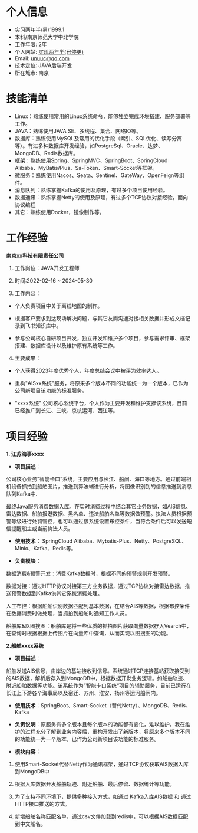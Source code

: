 
# 个人信息
* 实习两年半/男/1999.1
* 本科/南京师范大学中北学院
* 工作年限: 2年
* 个人网站: [实现两年半(已停更)](https://www.unuuc.cn)
* Email: unuuc@qq.com
* 技术定位: JAVA后端开发
* 所在城市: 南京

# 技能清单
* Linux：熟练使用常用的Linux系统命令，能够独立完成环境搭建、服务部署等工作。
* JAVA：熟练使用JAVA SE、多线程、集合、网络IO等。
* 数据库：熟练使用MySQL及常用的优化手段（索引、SQL优化、读写分离等）。有过多种数据库开发经验，如PostgreSql、Oracle、达梦、MongoDB、Redis数据库。
* 框架：熟练使用Spring、SpringMVC、SpringBoot、SpringCloud Alibaba、MyBatis/Plus、Sa-Token、Smart-Socket等框架。
* 微服务：熟练使用Nacos、Seata、Sentinel、GateWay、OpenFeign等组件。
* 消息队列：熟练掌握Kafka的使用及原理，有过多个项目使用经验。
* 数据通讯：熟练掌握Netty的使用及原理，有过多个TCP协议对接经验，面向协议编程
* 其它：熟练使用Docker，镜像制作等。

# 工作经验
**南京xx科技有限责任公司**
1. 工作岗位：JAVA开发工程师

2. 时间:2022-02-16 ~ 2024-05-30

3. 工作内容：

* 个人负责项目中关于离线地图的制作。
  
* 根据客户要求到达现场解决问题，与其它友商沟通对接相关数据并形成文档记录到飞书知识库中。

* 参与公司核心自研项目开发，独立开发和维护多个项目，参与需求评审、框架搭建、数据库设计以及维护原有系统等工作。

4. 主要成果：

* 个人获得2023年度优秀个人，年度总结会议中被评为效率达人。

* 重构"AISxx系统"服务，将原来多个版本不同的功能统一为一个版本，已作为公司新项目该功能的标准服务。

* "xxxx系统" 公司核心系统平台，个人作为主要开发和维护支撑该系统，目前已经推广到长江、三峡、京杭运河、西江等。

# 项目经验
**1. 江苏海事xxxx**

* **项目描述**： 

公司核心业务”智能卡口“系统，主要应用与长江、船闸、海口等地方。通过前端相机设备抓拍到船舶图片，推送到算法端进行分析，将图像识别到的信息推送到消息队列Kafka中.

最终Java服务消费数据入库。在实时消费过程中结合其它业务数据，如AIS信息、雷达数据、船舶报港数据、黑名单、违法船舶名单等数据做预警。执法人员根据预警等级进行处罚管控，也可以通过该系统设置布控条件，当符合条件后可以发送短信提醒船主或当前执法人员。

* **使用技术：** SpringCloud Alibaba、Mybatis-Plus、Netty、PostgreSQL、Minio、Kafka、Redis等。

* **负责模块：**

数据消费&预警开发：消费Kafka数据时，根据不同的预警规则开发预警。

数据对接：通过HTTP协议对接第三方业务数据，通过TCP协议对接雷达数据，推送预警数据到Kafka供其它系统消费处理。

人工布控：根据船舶识别数据匹配到基本数据，在结合AIS等数据，根据布控条件在数据消费时做处理，当抓拍到船舶时通知工作人员。

船舶库&以图搜图：船舶库是将一些优质的抓拍图片获取向量数据存入Vearch中，在查询时根据根据上传图片在向量库中查询，从而实现以图搜图的功能。

**2.船舶xxxx系统**

* **项目描述**：
  
船舶发送AIS信号，由岸边的基站接收到信号。系统通过TCP连接基站获取接受到的AIS数据，解析后存入到MongoDB中，根据数据开发业务逻辑。如船舶轨迹、附近船舶数据等功能。该系统作为”智能卡口系统“项目的辅助服务，目前已运行在长江上下游各个海事局以及宿迁、苏州、淮安、扬州等运河船闸内。

* **使用技术**：SpringBoot、Smart-Socket（替代Netty）、MongoDB、Redis、Kafka

* **负责说明**：原服务有多个版本且每个版本的功能都有变化，难以维护。我在维护的过程充分了解到业务内容后，重构开发出了新版本，将原来多个版本不同的功能统一为一个版本，已作为公司新项目该功能的标准服务。

* **模块内容：**

1. 使用Smart-Socket代替Netty作为通讯框架，通过TCP协议获取AIS数据入库到MongoDB中

2. 根据入库数据开发船舶轨迹、附近船舶、最后停留、数据统计等功能。

3. 为了支持不同环境下，提供多种接入方式，如通过 Kafka入库AIS数据 和 通过HTTP接口推送的方式。

4. 新增船舶名称匹配名单，通过csv文件加载到redis中，可以根据AIS数据匹配到中文船名。
